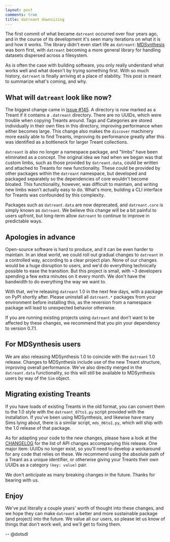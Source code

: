 ```yaml
---
layout: post
comments: true
title: datreant downsizing
---
```


The first commit of what became `datreant` occurred over four years ago, and in the course of its development it's seen many iterations on what it is and how it works.
The library didn't even start life as `datreant`: [MDSynthesis](https://github.com/datreant/MDSynthesis) was born first, with `datreant` becoming a more general library for handling datasets dispersed across a filesystem.

As is often the case with building software, you only really understand what works well and what doesn't by trying something first.
With so much history, `datreant` is finally arriving at a place of stability.
This post is meant to summarize what's coming, and why.

## What will `datreant` look like now?

The biggest change came in [Issue #145](https://github.com/datreant/datreant.core/pull/145).
A directory is now marked as a Treant if it contains a `.datreant` directory.
There are no UUIDs, which were trouble when copying Treants around.
Tags and Categories are stored individually in their own files in this directory, improving performance when either becomes large.
This change also makes the `discover` machinery more easily able to find Treants,
improving its performance greatly after this was identified as a bottleneck for larger Treant collections.

`datreant` is also no longer a namespace package, and "limbs" have been eliminated as a concept.
The original idea we had when we began was that custom limbs, such as those provided by `datreant.data`, could be written and attached to Treants for new functionality.
These could be provided by other packages within the `datreant` namespace, but developed and packaged separately so the dependencies of core wouldn't become bloated.
This functionality, however, was difficult to maintain, and writing new limbs wasn't actually easy to do.
What's more, building a CLI interface for Treants was confounded by this complexity.

Packages such as `datreant.data` are now deprecated, and `datreant.core` is simply known as `datreant`.
We believe this change will be a bit painful to users upfront, but long-term allow `datreant` to continue to improve in predictable ways.

## Apologies in advance

Open-source software is hard to produce, and it can be even harder to maintain.
In an ideal world, we could roll out gradual changes to `datreant` in a controlled way, according to a clear project plan.
None of our changes would be a huge disruption to users, and we'd do everything technically possible to ease the transition.
But this project is small, with ~3 developers spending a few extra minutes on it every month.
We don't have the bandwidth to do everything the way we want to.

With that, we're releasing `datreant` 1.0 in the next few days, with a package on PyPI shortly after.
Please uninstall all `datreant.*` packages from your environment before installing this, as the reversion from a namespace package will lead to unexpected behavior otherwise.

If you are running existing projects using `datreant` and don't want to be affected by these changes,
we recommend that you pin your dependency to version 0.7.1.

## For MDSynthesis users

We are also releasing MDSynthesis 1.0 to coincide with the `datreant` 1.0 release.
Changes to MDSynthesis include use of the new Treant structure, improving overall performance.
We've also directly merged in the `datreant.data` functionality, so this will still be available to MDSynthesis users by way of the `Sim` object.

## Migrating existing Treants

If you have loads of existing Treants in the old format, you can convert them to the 1.0 style with the `datreant_07to1.py` script provided with the installation.
If you've been using MDSynthesis, and likewise have many Sims lying about, there is a similar script, `mds_06to1.py`, which will ship with the 1.0 release of that package.

As for adapting your code to the new changes, please have a look at the [CHANGELOG](https://github.com/datreant/datreant/blob/develop/CHANGELOG) for the list of API changes accompanying this release.
One major item: UUIDs no longer exist, so you'll need to develop a workaround for any code that relies on these.
We recommend using the absolute path of a Treant as a unique identifier, or otherwise giving your Treants their own UUIDs as a category `(key: value)` pair.

We don't anticipate as many breaking changes in the future.
Thanks for bearing with us.

## Enjoy

We've put literally a couple years' worth of thought into these changes, and we hope they can make `datreant` a better and more sustainable package (and project) into the future.
We value all our users, so please let us know of things that don't work well, and we'll get to fixing them.


-- @dotsdl

